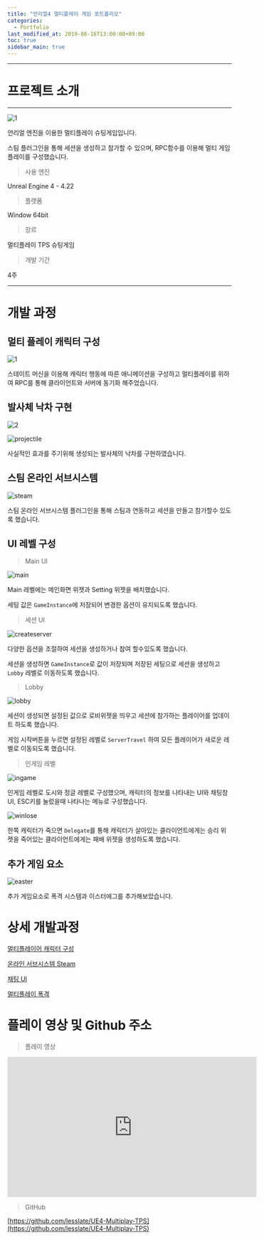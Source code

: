 ```yaml
---
title: "언리얼4 멀티플레이 게임 포트폴리오"
categories: 
  - Portfolio
last_modified_at: 2019-08-16T13:00:00+09:00
toc: true
sidebar_main: true
---
```



***

# 프로젝트 소개

***

![1](https://github.com/lesslate/lesslate.github.io/blob/master/assets/img/Portfolio/MPPort/intro.png?raw=true)

언리얼 엔진을 이용한 멀티플레이 슈팅게임입니다.

스팀 플러그인을 통해 세션을 생성하고 참가할 수 있으며, RPC함수를 이용해 멀티 게임플레이를 구성했습니다.

> 사용 엔진

Unreal Engine 4 - 4.22

> 플랫폼

Window 64bit

> 장르 

멀티플레이 TPS 슈팅게임


> 개발 기간

4주

***

# 개발 과정

## 멀티 플레이 캐릭터 구성

![1](https://github.com/lesslate/lesslate.github.io/blob/master/assets/img/Portfolio/MPPort/1.png?raw=true)

스테이트 머신을 이용해 캐릭터 행동에 따른 애니메이션을 구성하고 멀티플레이를 위하여 RPC를 통해 클라이언트와 서버에 동기화 해주었습니다.

## 발사체 낙차 구현

![2](https://github.com/lesslate/lesslate.github.io/blob/master/assets/img/Portfolio/MPPort/2.png?raw=true)

![projectile](https://github.com/lesslate/lesslate.github.io/blob/master/assets/img/Portfolio/MPPort/projectile.png?raw=true)

사실적인 효과를 주기위해 생성되는 발사체의 낙차를 구현하였습니다.

## 스팀 온라인 서브시스템

![steam](https://github.com/lesslate/lesslate.github.io/blob/master/assets/img/Portfolio/MPPort/steam.png?raw=true)

스팀 온라인 서브시스템 플러그인을 통해 스팀과 연동하고 세션을 만들고 참가할수 있도록 했습니다.

## UI 레벨 구성

> Main UI

![main](https://github.com/lesslate/lesslate.github.io/blob/master/assets/img/Portfolio/MPPort/main.png?raw=true)

Main 레벨에는 메인화면 위젯과 Setting 위젯을 배치했습니다. 

세팅 값은 `GameInstance`에 저장되어 변경한 옵션이 유지되도록 했습니다.


> 세션 UI

![createserver](https://github.com/lesslate/lesslate.github.io/blob/master/assets/img/Portfolio/MPPort/createFindserver.png?raw=true)

다양한 옵션을 조절하여 세션을 생성하거나 참여 할수있도록 했습니다.

세션을 생성하면 `GameInstance`로 값이 저장되며 저장된 세팅으로 세션을 생성하고 `Lobby` 레벨로 이동하도록 했습니다.


> Lobby

![lobby](https://github.com/lesslate/lesslate.github.io/blob/master/assets/img/Portfolio/MPPort/lobby.png?raw=true)

세션이 생성되면 설정된 값으로 로비위젯을 띄우고 세션에 참가하는 플레이어를 업데이트 하도록 했습니다.

게임 시작버튼을 누르면 설정된 레벨로 `ServerTravel` 하여 모든 플레이어가 새로운 레벨로 이동되도록 했습니다.


> 인게임 레벨

![ingame](https://github.com/lesslate/lesslate.github.io/blob/master/assets/img/Portfolio/MPPort/ingame.png?raw=true)

인게임 레벨로 도시와 정글 레벨로 구성했으며, 캐릭터의 정보를 나타내는 UI와 채팅창 UI, ESC키를 눌렀을때 나타나는 메뉴로 구성했습니다.

![winlose](https://github.com/lesslate/lesslate.github.io/blob/master/assets/img/Portfolio/MPPort/winlose.png?raw=true)

한쪽 캐릭터가 죽으면 `Delegate`를 통해 캐릭터가 살아있는 클라이언트에게는 승리 위젯을 죽어있는 클라이언트에게는 패배 위젯을 생성하도록 했습니다.

## 추가 게임 요소

![easter](https://github.com/lesslate/lesslate.github.io/blob/master/assets/img/Portfolio/MPPort/easter.png?raw=true)

추가 게임요소로 폭격 시스템과 이스터에그를 추가해보았습니다.

# 상세 개발과정

[멀티플레이어 캐릭터 구성](https://lesslate.github.io/unreal4/%EC%96%B8%EB%A6%AC%EC%96%BC4-%EB%A9%80%ED%8B%B0%ED%94%8C%EB%A0%88%EC%9D%B4-%EC%8A%88%ED%8C%85%EA%B2%8C%EC%9E%84-%EC%BA%90%EB%A6%AD%ED%84%B0-%EA%B5%AC%EC%84%B1/)

[온라인 서브시스템 Steam](https://lesslate.github.io/unreal4/%EC%96%B8%EB%A6%AC%EC%96%BC4-%EC%98%A8%EB%9D%BC%EC%9D%B8-%EC%84%9C%EB%B8%8C-%EC%8B%9C%EC%8A%A4%ED%85%9C-%EC%82%AC%EC%9A%A9%ED%95%98%EA%B8%B0/)

[채팅 UI](https://lesslate.github.io/unreal4/%EC%96%B8%EB%A6%AC%EC%96%BC4-%EB%A9%80%ED%8B%B0-%ED%94%8C%EB%A0%88%EC%9D%B4-%EC%B1%84%ED%8C%85/)

[멀티플레이 폭격](https://lesslate.github.io/unreal4/%EC%96%B8%EB%A6%AC%EC%96%BC4-%EB%A9%80%ED%8B%B0-%ED%94%8C%EB%A0%88%EC%9D%B4-%ED%8F%AD%EA%B2%A9-%EA%B5%AC%ED%98%84/)


# 플레이 영상 및 Github 주소

> 플레이 영상

<iframe width="560" height="315" src="https://www.youtube.com/embed/U_kw0PyjHHw" frameborder="0" allow="accelerometer; autoplay; encrypted-media; gyroscope; picture-in-picture" allowfullscreen></iframe>


> GitHub 

[https://github.com/lesslate/UE4-Multiplay-TPS](https://github.com/lesslate/UE4-Multiplay-TPS)